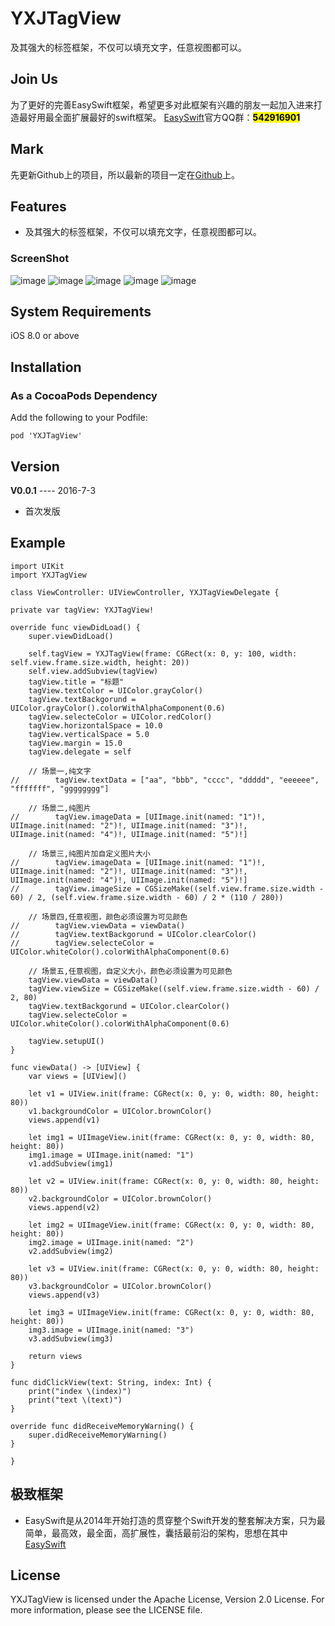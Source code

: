 # YXJTagView
及其强大的标签框架，不仅可以填充文字，任意视图都可以。


## Join Us 
为了更好的完善EasySwift框架，希望更多对此框架有兴趣的朋友一起加入进来打造最好用最全面扩展最好的swift框架。
[EasySwift](https://github.com/stubbornnessness/EasySwift)官方QQ群：<mark>**542916901**</mark>

## Mark
先更新Github上的项目，所以最新的项目一定在[Github](https://github.com/stubbornnessness)上。

## Features
* 及其强大的标签框架，不仅可以填充文字，任意视图都可以。

### ScreenShot 
![image](http://120.27.93.73/files/myPublicProject/YXJTagView1.gif)
![image](http://120.27.93.73/files/myPublicProject/YXJTagView2.gif)
![image](http://120.27.93.73/files/myPublicProject/YXJTagView3.gif)
![image](http://120.27.93.73/files/myPublicProject/YXJTagView4.gif)
![image](http://120.27.93.73/files/myPublicProject/YXJTagView5.gif)

## System Requirements
iOS 8.0 or above

## Installation
### As a CocoaPods Dependency
Add the following to your Podfile:

	pod 'YXJTagView'
	
## Version
**V0.0.1** ---- 2016-7-3

* 首次发版
	
## Example
	import UIKit
	import YXJTagView

	class ViewController: UIViewController, YXJTagViewDelegate {

    private var tagView: YXJTagView!

    override func viewDidLoad() {
        super.viewDidLoad()

        self.tagView = YXJTagView(frame: CGRect(x: 0, y: 100, width: self.view.frame.size.width, height: 20))
        self.view.addSubview(tagView)
        tagView.title = "标题"
        tagView.textColor = UIColor.grayColor()
        tagView.textBackgorund = UIColor.grayColor().colorWithAlphaComponent(0.6)
        tagView.selecteColor = UIColor.redColor()
        tagView.horizontalSpace = 10.0
        tagView.verticalSpace = 5.0
        tagView.margin = 15.0
        tagView.delegate = self

        // 场景一,纯文字
	//        tagView.textData = ["aa", "bbb", "cccc", "ddddd", "eeeeee", "fffffff", "gggggggg"]

        // 场景二,纯图片
	//        tagView.imageData = [UIImage.init(named: "1")!, UIImage.init(named: "2")!, UIImage.init(named: "3")!, UIImage.init(named: "4")!, UIImage.init(named: "5")!]

        // 场景三,纯图片加自定义图片大小
	//        tagView.imageData = [UIImage.init(named: "1")!, UIImage.init(named: "2")!, UIImage.init(named: "3")!, UIImage.init(named: "4")!, UIImage.init(named: "5")!]
	//        tagView.imageSize = CGSizeMake((self.view.frame.size.width - 60) / 2, (self.view.frame.size.width - 60) / 2 * (110 / 280))

        // 场景四,任意视图，颜色必须设置为可见颜色
	//        tagView.viewData = viewData()
	//        tagView.textBackgorund = UIColor.clearColor()
	//        tagView.selecteColor = 	UIColor.whiteColor().colorWithAlphaComponent(0.6)

        // 场景五,任意视图，自定义大小，颜色必须设置为可见颜色
        tagView.viewData = viewData()
        tagView.viewSize = CGSizeMake((self.view.frame.size.width - 60) / 2, 80)
        tagView.textBackgorund = UIColor.clearColor()
        tagView.selecteColor = UIColor.whiteColor().colorWithAlphaComponent(0.6)

        tagView.setupUI()
    }

    func viewData() -> [UIView] {
        var views = [UIView]()

        let v1 = UIView.init(frame: CGRect(x: 0, y: 0, width: 80, height: 80))
        v1.backgroundColor = UIColor.brownColor()
        views.append(v1)

        let img1 = UIImageView.init(frame: CGRect(x: 0, y: 0, width: 80, height: 80))
        img1.image = UIImage.init(named: "1")
        v1.addSubview(img1)

        let v2 = UIView.init(frame: CGRect(x: 0, y: 0, width: 80, height: 80))
        v2.backgroundColor = UIColor.brownColor()
        views.append(v2)

        let img2 = UIImageView.init(frame: CGRect(x: 0, y: 0, width: 80, height: 80))
        img2.image = UIImage.init(named: "2")
        v2.addSubview(img2)

        let v3 = UIView.init(frame: CGRect(x: 0, y: 0, width: 80, height: 80))
        v3.backgroundColor = UIColor.brownColor()
        views.append(v3)

        let img3 = UIImageView.init(frame: CGRect(x: 0, y: 0, width: 80, height: 80))
        img3.image = UIImage.init(named: "3")
        v3.addSubview(img3)

        return views
    }

    func didClickView(text: String, index: Int) {
        print("index \(index)")
        print("text \(text)")
    }

    override func didReceiveMemoryWarning() {
        super.didReceiveMemoryWarning()
    }

	}

    
## 极致框架
* EasySwift是从2014年开始打造的贯穿整个Swift开发的整套解决方案，只为最简单，最高效，最全面，高扩展性，囊括最前沿的架构，思想在其中[EasySwift](https://github.com/stubbornnessness/EasySwift)

## License
YXJTagView is licensed under the Apache License, Version 2.0 License. For more information, please see the LICENSE file.